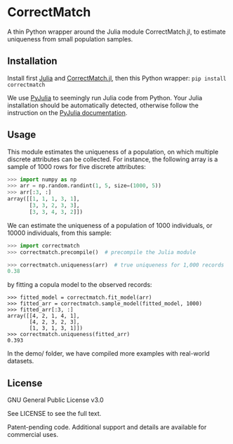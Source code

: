 # CorrectMatch

A thin Python wrapper around the Julia module CorrectMatch.jl, to estimate uniqueness from small population samples.

## Installation

Install first [Julia](http://julialang.org) and [CorrectMatch.jl](https://github.com/computationalprivacy/CorrectMatch.jl), then this Python wrapper:
```pip install correctmatch```

We use [PyJulia](https://github.com/JuliaPy/pyjulia) to seemingly run Julia code from Python. Your Julia installation should be automatically detected, otherwise follow the instruction on the [PyJulia documentation](https://github.com/JuliaPy/pyjulia).

## Usage

This module estimates the uniqueness of a population, on which multiple discrete attributes can be collected. For instance, the following array is a sample of 1000 rows for five discrete attributes:
```python
>>> import numpy as np
>>> arr = np.random.randint(1, 5, size=(1000, 5))
>>> arr[:3, :]
array([[1, 1, 1, 3, 1],
       [3, 3, 2, 3, 3],
       [3, 3, 4, 3, 2]])
```

We can estimate the uniqueness of a population of 1000 individuals, or 10000 individuals, from this sample:

```python
>>> import correctmatch
>>> correctmatch.precompile()  # precompile the Julia module

>>> correctmatch.uniqueness(arr)  # true uniqueness for 1,000 records
0.38
```

by fitting a copula model to the observed records:

```
>>> fitted_model = correctmatch.fit_model(arr)
>>> fitted_arr = correctmatch.sample_model(fitted_model, 1000)
>>> fitted_arr[:3, :]
array([[4, 2, 1, 4, 1],
       [4, 2, 3, 2, 3],
       [1, 3, 1, 3, 1]])
>>> correctmatch.uniqueness(fitted_arr)
0.393
```

In the demo/ folder, we have compiled more examples with real-world datasets.

## License
GNU General Public License v3.0

See LICENSE to see the full text.

Patent-pending code. Additional support and details are available for commercial uses.
